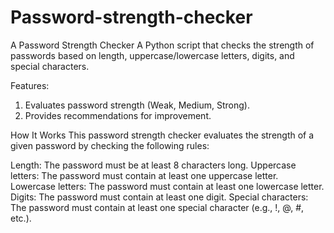 # Password-strength-checker
A Password Strength Checker
A Python script that checks the strength of passwords based on length, uppercase/lowercase letters, digits, and special characters.

Features:
1. Evaluates password strength (Weak, Medium, Strong).
2. Provides recommendations for improvement.

How It Works
This password strength checker evaluates the strength of a given password by checking the following rules:

Length: The password must be at least 8 characters long.
Uppercase letters: The password must contain at least one uppercase letter.
Lowercase letters: The password must contain at least one lowercase letter.
Digits: The password must contain at least one digit.
Special characters: The password must contain at least one special character (e.g., !, @, #, etc.).
